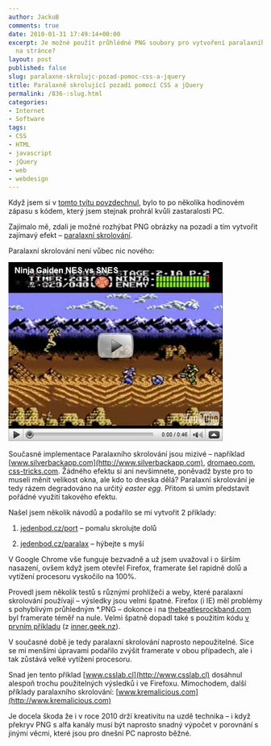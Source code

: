 ```yaml
---
author: JackuB
comments: true
date: 2010-01-31 17:49:14+00:00
excerpt: Je možné použít průhlédné PNG soubory pro vytvoření paralaxního skrolování
  na stránce?
layout: post
published: false
slug: paralaxne-skrolujc-pozad-pomoc-css-a-jquery
title: Paralaxně skrolující pozadí pomocí CSS a jQuery
permalink: /836-:slug.html
categories:
- Internet
- Software
tags:
- CSS
- HTML
- javascript
- jQuery
- web
- webdesign
---
```


Když jsem si v [tomto tvítu povzdechnul](http://twitter.com/jedenbod/status/8458213115), bylo to po několika hodinovém zápasu s kódem, který jsem stejnak prohrál kvůli zastaralosti PC.



Zajímalo mě, zdali je možné rozhýbat PNG obrázky na pozadí a tím vytvořit zajímavý efekt – [paralaxní skrolování](http://en.wikipedia.org/wiki/Parallax_scrolling).



Paralaxní skrolování není vůbec nic nového:



[![](/uploads/livewriter/ParalaxnskrolujcpozadpomocCSSajQuery_FF1D/video2e8e43ffa0a2.jpg)](http://www.youtube.com/watch?v=4vN9h7N-z_E)



Současné implementace Paralaxního skrolování jsou mizivé – například [www.silverbackapp.com](http://www.silverbackapp.com), [dromaeo.com](http://dromaeo.com), [css-tricks.com](http://css-tricks.com/examples/StarryNight/). Žádného efektu si ani nevšimnete, poněvadž byste pro to museli měnit velikost okna, ale kdo to dneska dělá? Paralaxní skrolování je tedy rázem degradováno na určitý _easter egg_. Přitom si umím představit pořádné využití takového efektu.



Našel jsem několik návodů a podařilo se mi vytvořit 2 příklady:




  1. [jedenbod.cz/port](http://jedenbod.cz/port/) – pomalu skrolujte dolů

  2. [jedenbod.cz/paralax](http://jedenbod.cz/paralax/) – hýbejte s myší




V Google Chrome vše funguje bezvadně a už jsem uvažoval i o širším nasazení, ovšem když jsem otevřel Firefox, framerate šel rapidně dolů a vytížení procesoru vyskočilo na 100%.



Provedl jsem několik testů s různými prohlížeči a weby, které paralaxní skrolování používají – výsledky jsou velmi špatné. Firefox (i IE) měl problémy s pohyblivým průhledným *.PNG – dokonce i na [thebeatlesrockband.com](http://www.thebeatlesrockband.com/videos/cinematic) byl framerate téměř na nule. Velmi špatně dopadl také s použitím kódu [v prvním příkladu](http://jedenbod.cz/port/ ) (z [inner.geek.nz](http://inner.geek.nz/javascript/parallax)).



V současné době je tedy paralaxní skrolování naprosto nepoužitelné. Sice se mi menšími úpravami podařilo zvýšit framerate v obou případech, ale i tak zůstává velké vytížení procesoru.



Snad jen tento příklad [www.csslab.cl](http://www.csslab.cl) dosáhnul alespoň trochu použitelných výsledků i ve Firefoxu. Mimochodem, další příklady paralaxního skrolování: [www.kremalicious.com](http://www.kremalicious.com)



Je docela škoda že i v roce 2010 drží kreativitu na uzdě technika – i když překryv PNG s alfa kanály musí být naprosto snadný výpočet v porovnání s jinými věcmi, které jsou pro dnešní PC naprosto běžné.

